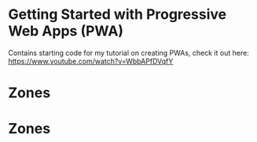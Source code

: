 # Getting Started with Progressive Web Apps (PWA)
Contains starting code for my tutorial on creating PWAs, check it out here:\
https://www.youtube.com/watch?v=WbbAPfDVqfY
# Zones
# Zones
